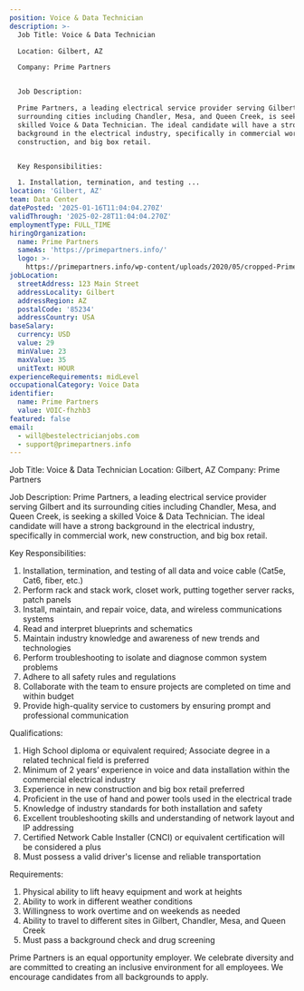 ```yaml
---
position: Voice & Data Technician
description: >-
  Job Title: Voice & Data Technician

  Location: Gilbert, AZ

  Company: Prime Partners


  Job Description:

  Prime Partners, a leading electrical service provider serving Gilbert and its
  surrounding cities including Chandler, Mesa, and Queen Creek, is seeking a
  skilled Voice & Data Technician. The ideal candidate will have a strong
  background in the electrical industry, specifically in commercial work, new
  construction, and big box retail. 


  Key Responsibilities:

  1. Installation, termination, and testing ...
location: 'Gilbert, AZ'
team: Data Center
datePosted: '2025-01-16T11:04:04.270Z'
validThrough: '2025-02-28T11:04:04.270Z'
employmentType: FULL_TIME
hiringOrganization:
  name: Prime Partners
  sameAs: 'https://primepartners.info/'
  logo: >-
    https://primepartners.info/wp-content/uploads/2020/05/cropped-Prime-Partners-Logo-NO-BG-1-1.png
jobLocation:
  streetAddress: 123 Main Street
  addressLocality: Gilbert
  addressRegion: AZ
  postalCode: '85234'
  addressCountry: USA
baseSalary:
  currency: USD
  value: 29
  minValue: 23
  maxValue: 35
  unitText: HOUR
experienceRequirements: midLevel
occupationalCategory: Voice Data
identifier:
  name: Prime Partners
  value: VOIC-fhzhb3
featured: false
email:
  - will@bestelectricianjobs.com
  - support@primepartners.info
---
```




Job Title: Voice & Data Technician
Location: Gilbert, AZ
Company: Prime Partners

Job Description:
Prime Partners, a leading electrical service provider serving Gilbert and its surrounding cities including Chandler, Mesa, and Queen Creek, is seeking a skilled Voice & Data Technician. The ideal candidate will have a strong background in the electrical industry, specifically in commercial work, new construction, and big box retail. 

Key Responsibilities:
1. Installation, termination, and testing of all data and voice cable (Cat5e, Cat6, fiber, etc.)
2. Perform rack and stack work, closet work, putting together server racks, patch panels
3. Install, maintain, and repair voice, data, and wireless communications systems
4. Read and interpret blueprints and schematics
5. Maintain industry knowledge and awareness of new trends and technologies
6. Perform troubleshooting to isolate and diagnose common system problems
7. Adhere to all safety rules and regulations
8. Collaborate with the team to ensure projects are completed on time and within budget
9. Provide high-quality service to customers by ensuring prompt and professional communication

Qualifications:
1. High School diploma or equivalent required; Associate degree in a related technical field is preferred
2. Minimum of 2 years’ experience in voice and data installation within the commercial electrical industry
3. Experience in new construction and big box retail preferred
4. Proficient in the use of hand and power tools used in the electrical trade
5. Knowledge of industry standards for both installation and safety
6. Excellent troubleshooting skills and understanding of network layout and IP addressing
7. Certified Network Cable Installer (CNCI) or equivalent certification will be considered a plus
8. Must possess a valid driver's license and reliable transportation

Requirements:
1. Physical ability to lift heavy equipment and work at heights
2. Ability to work in different weather conditions 
3. Willingness to work overtime and on weekends as needed
4. Ability to travel to different sites in Gilbert, Chandler, Mesa, and Queen Creek
5. Must pass a background check and drug screening 

Prime Partners is an equal opportunity employer. We celebrate diversity and are committed to creating an inclusive environment for all employees. We encourage candidates from all backgrounds to apply.
